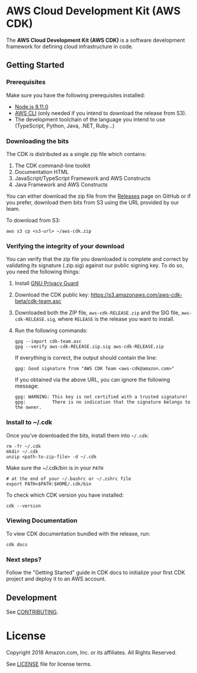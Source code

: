 # AWS Cloud Development Kit (AWS CDK)

The **AWS Cloud Development Kit (AWS CDK)** is a software development framework
for defining cloud infrastructure in code.

## Getting Started

### Prerequisites

Make sure you have the following prerequisites installed:

* [Node.js 8.11.0](https://nodejs.org/download/release/v8.11.0/)
* [AWS CLI](https://aws.amazon.com/cli/) (only needed if you intend to download the release from S3).
* The development toolchain of the language you intend to use (TypeScript,
  Python, Java, .NET, Ruby...)

### Downloading the bits

The CDK is distributed as a single zip file which contains:

1. The CDK command-line toolkit
2. Documentation HTML
2. JavaScript/TypeScript Framework and AWS Constructs
3. Java Framework and AWS Constructs

You can either download the zip file from the
[Releases](http://github.com/awslabs/aws-cdk/releases) page on GitHub or if you
prefer, download them bits from S3 using the URL provided by our team.

To download from S3:

```shell
aws s3 cp <s3-url> ~/aws-cdk.zip
```

### Verifying the integrity of your download

You can verify that the zip file you downloaded is complete and correct by validating
its signature (.zip.sig) against our public signing key. To do so, you need
the following things:

1. Install [GNU Privacy Guard](https://gnupg.org/)
2. Download the CDK public key: https://s3.amazonaws.com/aws-cdk-beta/cdk-team.asc
3. Downloaded both the ZIP file, `aws-cdk-RELEASE.zip` and the SIG file, `aws-cdk-RELEASE.sig`,
   where `RELEASE` is the release you want to install.
4. Run the following commands:
   ```shell
   gpg --import cdk-team.asc
   gpg --verify aws-cdk-RELEASE.zip.sig aws-cdk-RELEASE.zip
   ```

   If everything is correct, the output should contain the line:
   
   ```shell
   gpg: Good signature from "AWS CDK Team <aws-cdk@amazon.com>"
   ```

   If you obtained via the above URL, you can ignore the following message:

   ```shell
   gpg: WARNING: This key is not certified with a trusted signature!
   gpg:          There is no indication that the signature belongs to the owner.
   ```

### Install to ~/.cdk

Once you've downloaded the bits, install them into `~/.cdk`:

```shell
rm -fr ~/.cdk
mkdir ~/.cdk
unzip <path-to-zip-file> -d ~/.cdk
```

Make sure the ~/.cdk/bin is in your `PATH`

```shell
# at the end of your ~/.bashrc or ~/.zshrc file
export PATH=$PATH:$HOME/.cdk/bin
```

To check which CDK version you have installed:

```shell
cdk --version
```

### Viewing Documentation

To view CDK documentation bundled with the release, run:

```shell
cdk docs
```

### Next steps?

Follow the "Getting Started" guide in CDK docs to initialize your first CDK
project and deploy it to an AWS account.

## Development

See [CONTRIBUTING](./CONTRIBUTING.md).

# License

Copyright 2018 Amazon.com, Inc. or its affiliates. All Rights Reserved.

See [LICENSE](./LICENSE.md) file for license terms.

